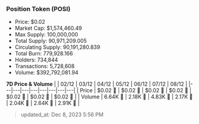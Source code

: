 
  ### Position Token (POSI)
  - Price: $0.02
  - Market Cap: $1,574,460.49
  - Max Supply: 100,000,000
  - Total Supply: 90,971,209.005
  - Circulating Supply: 90,191,280.839
  - Total Burn: 779,928.166
  - Holders: 734,844
  - Transactions: 5,728,608
  - Volume: $392,792,081.94

  **7D Price & Volume**
  | | 02&#x2F;12 | 03&#x2F;12 | 04&#x2F;12 | 05&#x2F;12 | 06&#x2F;12 | 07&#x2F;12 | 08&#x2F;12 |
  |---|---|---|---|---|---|---|---|
  | Price | $0.02 🚀 | $0.02 🚀 | $0.02 🔻 | $0.02 🔻 | $0.02 🔻 | $0.02 🔻 | $0.02 🚀 |
  | Volume | 6.64K 🚀 | 2.18K 🔻 | 4.83K 🚀 | 2.17K 🔻 | 2.04K 🔻 | 2.64K 🚀 | 2.91K 🚀 |

  > updated_at: Dec 8, 2023 5:56 PM
